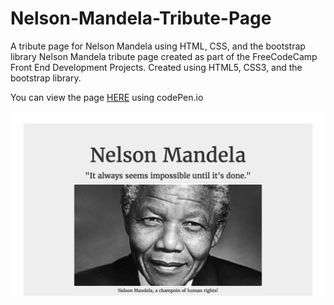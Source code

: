 # Nelson-Mandela-Tribute-Page
A tribute page for Nelson Mandela using HTML, CSS, and the bootstrap library
Nelson Mandela tribute page created as part of the FreeCodeCamp Front End Development Projects. Created using HTML5, CSS3, and the bootstrap library. 

You can view the page [HERE](https://codepen.io/MohdABadawi/full/rGOoMR/) using codePen.io

![Alt text](NelsonMandelaImg.png?raw=true "Nelson Mandela Tribute Page")
